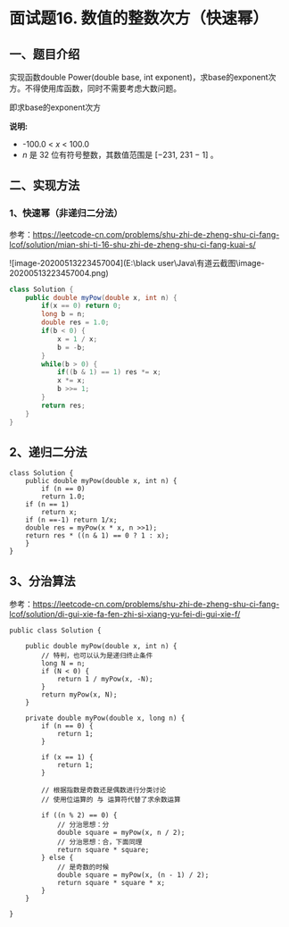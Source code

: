 

# 面试题16. 数值的整数次方（快速幂）



## 一、题目介绍

实现函数double Power(double base, int exponent)，求base的exponent次方。不得使用库函数，同时不需要考虑大数问题。

即求base的exponent次方

**说明:**

- -100.0 < *x* < 100.0
- *n* 是 32 位有符号整数，其数值范围是 [−231, 231 − 1] 。



## 二、实现方法

### 1、快速幂（非递归二分法）

参考：https://leetcode-cn.com/problems/shu-zhi-de-zheng-shu-ci-fang-lcof/solution/mian-shi-ti-16-shu-zhi-de-zheng-shu-ci-fang-kuai-s/

![image-20200513223457004](E:\black user\Java\有道云截图\image-20200513223457004.png)

```java
class Solution {
    public double myPow(double x, int n) {
        if(x == 0) return 0;
        long b = n;
        double res = 1.0;
        if(b < 0) {
            x = 1 / x;
            b = -b;
        }
        while(b > 0) {
            if((b & 1) == 1) res *= x;
            x *= x;
            b >>= 1;
        }
        return res;
    }
}
```



## 2、递归二分法

```
class Solution {
    public double myPow(double x, int n) {
        if (n == 0)
		return 1.0;
	if (n == 1)
		return x;
	if (n ==-1) return 1/x;
	double res = myPow(x * x, n >>1);
	return res * ((n & 1) == 0 ? 1 : x);
    }
}
```



## 3、分治算法

参考：https://leetcode-cn.com/problems/shu-zhi-de-zheng-shu-ci-fang-lcof/solution/di-gui-xie-fa-fen-zhi-si-xiang-yu-fei-di-gui-xie-f/

```
public class Solution {

    public double myPow(double x, int n) {
        // 特判，也可以认为是递归终止条件
        long N = n;
        if (N < 0) {
            return 1 / myPow(x, -N);
        }
        return myPow(x, N);
    }

    private double myPow(double x, long n) {
        if (n == 0) {
            return 1;
        }

        if (x == 1) {
            return 1;
        }

        // 根据指数是奇数还是偶数进行分类讨论
        // 使用位运算的 与 运算符代替了求余数运算

        if ((n % 2) == 0) {
            // 分治思想：分
            double square = myPow(x, n / 2);
            // 分治思想：合，下面同理
            return square * square;
        } else {
            // 是奇数的时候
            double square = myPow(x, (n - 1) / 2);
            return square * square * x;
        }
    }

}
```

